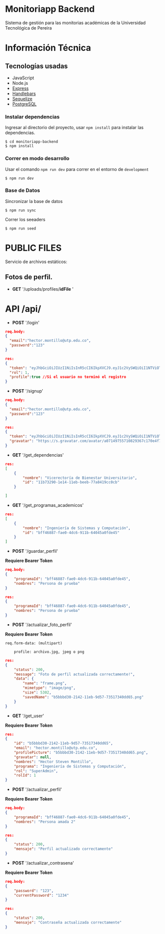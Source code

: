 # Monitoriapp Backend

Sistema de gestión para las monitorias académicas de la Universidad Tecnológica de Pereira

# Información Técnica

## Tecnologías usadas

- JavaScript
- Node.js
- [Express](https://expressjs.com/)
- [Handlebars](https://handlebarsjs.com)
- [Sequelize](https://sequelize.org/v3/)
- [PostgreSQL](https://www.postgresql.org/)

### Instalar dependencias

Ingresar al directorio del proyecto, usar `npm install` para instalar las dependencias.

```
$ cd monitoriapp-backend
$ npm install

```

### Correr en modo desarrollo

Usar el comando `npm run dev` para correr en el entorno de `development`

```
$ npm run dev
```

### Base de Datos

Sincronizar la base de datos

```
$ npm run sync
```

Correr los seeaders

```
$ npm run seed
```

# PUBLIC FILES

Servicio de archivos estáticos:

## Fotos de perfil.

- **GET** '/uploads/profiles/**idFile** '

# API /api/

- **POST** '/login'

```json
req.body:
{
  "email":"hector.montillo@utp.edu.co",
  "password":"123"
}
```

```json
res:
{
  "token": "eyJhbGciOiJIUzI1NiIsInR5cCI6IkpXVCJ9.eyJ1c2VySWQiOiI1NTViOTQxMC0xOGJlLTExZWItODNlNy0zZmM1NTEzNjg3MmQiLCJpYXQiOjE2MDM4NTA1ODF9.GKuZzMf81Y58oltg94FV24OYsjco-IfqsEvLT4i65jg",
  "rol": 1,
  "profile":true //Si el usuario no terminó el registro
}
```

- **POST** '/signup'

```json
req.body:
{
  "email":"hector.montillo@utp.edu.co",
  "password":"123"
}
```

```json
res:
{
  "token": "eyJhbGciOiJIUzI1NiIsInR5cCI6IkpXVCJ9.eyJ1c2VySWQiOiI1NTViOTQxMC0xOGJlLTExZWItODNlNy0zZmM1NTEzNjg3MmQiLCJpYXQiOjE2MDM4NTA1ODF9.GKuZzMf81Y58oltg94FV24OYsjco-IfqsEvLT4i65jg",
  "gravatar": "https://s.gravatar.com/avatar/a07149755710829367c170e4f7d8c427?s=100&r=g&d=retro"
}
```

- **GET** '/get_dependencias'

```json
res:
[
    {
        "nombre": "Vicerectoría de Bienestar Universitario",
        "id": "11b73290-1e14-11eb-beeb-77a8419cc0cb"
    }

]
```

- **GET** '/get_programas_academicos'

```json
res:
[
    {
        "nombre": "Ingeniería de Sistemas y Computación",
        "id": "bff46887-fae0-4dc6-911b-64045a0fde45"
    }
]
```

- **POST** '/guardar_perfil'

**Requiere Bearer Token**

```json
req.body:
{
    "programaId": "bff46887-fae0-4dc6-911b-64045a0fde45",
    "nombres": "Persona de prueba"
}
```

```json
res:
{
    "programaId": "bff46887-fae0-4dc6-911b-64045a0fde45",
    "nombres": "Persona de prueba"
}
```

- **POST** '/actualizar_foto_perfil'

**Requiere Bearer Token**

```
req.form-data: (multipart)

    profile: archivo.jpg, jpeg o png

```

```json
res:
{
    "status": 200,
    "message": "Foto de perfil actualizada correctamente!",
    "data": {
        "name": "frame.png",
        "mimetype": "image/png",
        "size": 5302,
        "savedName": "b5bbbd30-2142-11eb-9d57-73517340dd65.png"
    }
}
```

- **GET** '/get_user'

**Requiere Bearer Token**

```json
res:
{
    "id": "b5bbbd30-2142-11eb-9d57-73517340dd65",
    "email": "hector.montillo@utp.edu.co",
    "profilePicture": "b5bbbd30-2142-11eb-9d57-73517340dd65.png",
    "gravatar": null,
    "nombres": "Hector Steven Montillo",
    "programa": "Ingeniería de Sistemas y Computación",
    "rol": "SuperAdmin",
    "rolId": 1
}
```

- **POST** '/actualizar_perfil'

**Requiere Bearer Token**

```json
req.body:
{
    "programaId": "bff46887-fae0-4dc6-911b-64045a0fde45",
    "nombres": "Persona amada 2"
}
```

```json
res:
{
    "status": 200,
    "mensaje": "Perfil actualizado correctamente"
}
```

- **POST** '/actualizar_contrasena'

**Requiere Bearer Token**

```json
req.body:
{
    "password": "123",
    "currentPassword": "1234"
}
```

```json
res:
{
    "status": 200,
    "mensaje": "Contraseña actualizada correctamente"
}
```
